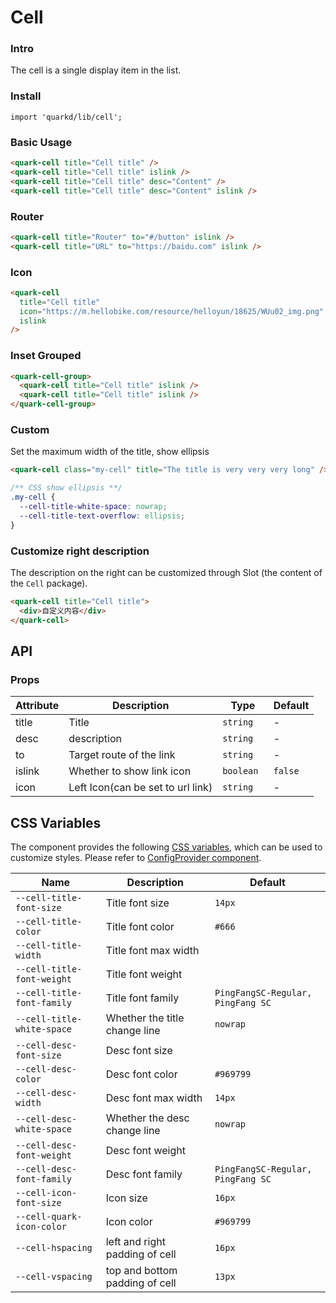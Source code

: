 # Cell

### Intro

The cell is a single display item in the list.

### Install

```tsx
import 'quarkd/lib/cell';
```

### Basic Usage

```html
<quark-cell title="Cell title" />
<quark-cell title="Cell title" islink />
<quark-cell title="Cell title" desc="Content" />
<quark-cell title="Cell title" desc="Content" islink />
```

### Router

```html
<quark-cell title="Router" to="#/button" islink />
<quark-cell title="URL" to="https://baidu.com" islink />
```

### Icon

```html
<quark-cell
  title="Cell title"
  icon="https://m.hellobike.com/resource/helloyun/18625/WUu02_img.png"
  islink
/>
```

### Inset Grouped

```html
<quark-cell-group>
  <quark-cell title="Cell title" islink />
  <quark-cell title="Cell title" islink />
</quark-cell-group>
```
### Custom

Set the maximum width of the title, show ellipsis

```html
<quark-cell class="my-cell" title="The title is very very very long" />
```

```css
/** CSS show ellipsis **/
.my-cell {
  --cell-title-white-space: nowrap;
  --cell-title-text-overflow: ellipsis;
}
```

### Customize right description

The description on the right can be customized through Slot (the content of the `Cell` package).

```html
<quark-cell title="Cell title">
  <div>自定义内容</div>
</quark-cell>
```



## API

### Props

| Attribute                     |  Description                                 | Type            |  Default     |
| ------------------------- | -----------------------------------  | --------------- | ---------- |
| title                     |  Title                                  |   `string`      |      -         |
| desc                      | description               |   `string`       |     -        |
| to                        | Target route of the link                               |    `string`            |     -        |
| islink                    | Whether to show link icon                         |     `boolean `           |    `false`     |
| icon                   | Left Icon(can be set to url link)                         |     `string `           |    -     |
## CSS Variables

The component provides the following [CSS variables](https://developer.mozilla.org/zh-CN/docs/Web/CSS/Using_CSS_custom_properties), which can be used to customize styles. Please refer to [ConfigProvider component](#/zh-CN/guide/theme).

| Name                     | Description                                  | Default          |
| ------------------------ | ----------------------------------- | --------------- |
| `--cell-title-font-size`   | Title font size                          |   `14px`
| `--cell-title-color`       | Title font color                          | `#666`
| `--cell-title-width`       | Title font max width                       |
| `--cell-title-font-weight` | Title font weight                          |
| `--cell-title-font-family` | Title font family                          | `PingFangSC-Regular, PingFang SC`
| `--cell-title-white-space` | Whether the title change line                          | `nowrap`
| `--cell-desc-font-size`    | Desc font size     |
| `--cell-desc-color`        | Desc font color                | `#969799`
| `--cell-desc-width`        | Desc font max width            |     `14px`
| `--cell-desc-white-space`  | Whether the desc change line                          | `nowrap`
| `--cell-desc-font-weight` | Desc font weight                           |
| `--cell-desc-font-family` | Desc font family                          | `PingFangSC-Regular, PingFang SC`
| `--cell-icon-font-size`| Icon size                        |      `16px`
| `--cell-quark-icon-color`| Icon color                        |       `#969799`
| `--cell-hspacing`   | left and right padding of cell                         |     `16px`      |
| `--cell-vspacing`   | top and bottom padding of cell                        |       `13px`   |